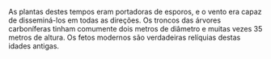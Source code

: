 ﻿As plantas destes tempos eram portadoras de esporos, e o vento era capaz de disseminá-los em todas as direções. Os troncos das árvores carboníferas tinham comumente dois metros de diâmetro e muitas vezes 35 metros de altura. Os fetos modernos são verdadeiras relíquias destas idades antigas.